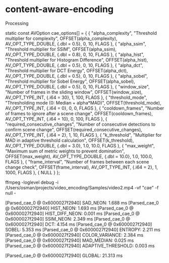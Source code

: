 # content-aware-encoding
Processing 

static const AVOption cae_options[] = {
    { "alpha_complexity", "Threshold multiplier for complexity", OFFSET(alpha_complexity), AV_OPT_TYPE_DOUBLE, {.dbl = 0.5}, 0, 10, FLAGS },
    { "alpha_ssim", "Threshold multiplier for SSIM", OFFSET(alpha_ssim), AV_OPT_TYPE_DOUBLE, {.dbl = 0.8}, 0, 10, FLAGS },
    { "alpha_hist", "Threshold multiplier for Histogram Difference", OFFSET(alpha_hist), AV_OPT_TYPE_DOUBLE, {.dbl = 0.5}, 0, 10, FLAGS },
    { "alpha_dct", "Threshold multiplier for DCT Energy", OFFSET(alpha_dct), AV_OPT_TYPE_DOUBLE, {.dbl = 0.5}, 0, 10, FLAGS },
    { "alpha_sobel", "Threshold multiplier for Sobel Energy", OFFSET(alpha_sobel), AV_OPT_TYPE_DOUBLE, {.dbl = 0.5}, 0, 10, FLAGS },
    { "window_size", "Number of frames in the sliding window", OFFSET(window_size), AV_OPT_TYPE_INT, {.i64 = 30}, 1, 100, FLAGS },
    { "threshold_mode", "Thresholding mode (0: Median + alpha*MAD)", OFFSET(threshold_mode), AV_OPT_TYPE_INT, {.i64 = 0}, 0, 0, FLAGS },
    { "cooldown_frames", "Number of frames to ignore after a scene change", OFFSET(cooldown_frames), AV_OPT_TYPE_INT, {.i64 = 10}, 0, 100, FLAGS },
    { "required_consecutive_changes", "Number of consecutive detections to confirm scene change", OFFSET(required_consecutive_changes), AV_OPT_TYPE_INT, {.i64 = 2}, 1, 10, FLAGS },
    { "k_threshold", "Multiplier for MAD in adaptive threshold calculation", OFFSET(k_threshold), AV_OPT_TYPE_DOUBLE, {.dbl = 3.0}, 1.0, 10.0, FLAGS },
    { "max_weight", "Maximum sum of metric weights to prevent domination", OFFSET(max_weight), AV_OPT_TYPE_DOUBLE, {.dbl = 10.0}, 1.0, 100.0, FLAGS },
    { "frame_interval", "Number of frames between each scene change check", OFFSET(frame_interval), AV_OPT_TYPE_INT, {.i64 = 2}, 1, 1000, FLAGS },
    { NULL }
};

ffmpeg  -loglevel debug  -i /Users/osman/projects/video_encoding/Samples/video2.mp4 -vf  "cae" -f null -


[Parsed_cae_0 @ 0x6000027f2940] SAD_NEON: 1.688 ms
[Parsed_cae_0 @ 0x6000027f2940] HIST_NEON: 1.693 ms
[Parsed_cae_0 @ 0x6000027f2940] HIST_DIFF_NEON: 0.001 ms
[Parsed_cae_0 @ 0x6000027f2940] SSIM_NEON: 2.349 ms
[Parsed_cae_0 @ 0x6000027f2940] DCT: 4.154 ms
[Parsed_cae_0 @ 0x6000027f2940] SOBEL: 5.353 ms
[Parsed_cae_0 @ 0x6000027f2940] ENTROPY: 2.211 ms
[Parsed_cae_0 @ 0x6000027f2940] COLOR_VARIANCE: 2.384 ms
[Parsed_cae_0 @ 0x6000027f2940] MAD_MEDIAN: 0.025 ms
[Parsed_cae_0 @ 0x6000027f2940] ADAPTIVE_THRESHOLD: 0.003 ms

[Parsed_cae_0 @ 0x6000027f2940] GLOBAL: 21.313 ms

